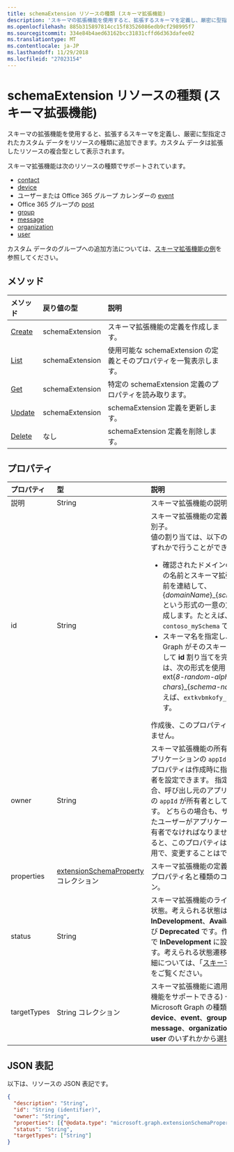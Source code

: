 ```yaml
---
title: schemaExtension リソースの種類 (スキーマ拡張機能)
description: 'スキーマの拡張機能を使用すると、拡張するスキーマを定義し、厳密に型指定されたカスタム データをリソースの種類に追加できます。カスタム データは拡張したリソースの複合型として表示されます。 '
ms.openlocfilehash: 885b315897814cc15f83526086edb9cf298995f7
ms.sourcegitcommit: 334e84b4aed63162bcc31831cffd6d363dafee02
ms.translationtype: MT
ms.contentlocale: ja-JP
ms.lasthandoff: 11/29/2018
ms.locfileid: "27023154"
---
```

# <a name="schemaextension-resource-type-schema-extensions"></a>schemaExtension リソースの種類 (スキーマ拡張機能)

スキーマの拡張機能を使用すると、拡張するスキーマを定義し、厳密に型指定されたカスタム データをリソースの種類に追加できます。カスタム データは拡張したリソースの複合型として表示されます。 

スキーマ拡張機能は次のリソースの種類でサポートされています。

 - [contact](contact.md)
 - [device](device.md)
 - ユーザーまたは Office 365 グループ カレンダーの [event](event.md)
 - Office 365 グループの [post](post.md)
 - [group](group.md)
 - [message](message.md) 
 - [organization](organization.md)
 - [user](user.md)

カスタム データのグループへの追加方法については、[スキーマ拡張機能の例](/graph/extensibility-schema-groups)を参照してください。

## <a name="methods"></a>メソッド

| メソッド           | 戻り値の型    |説明|
|:---------------|:--------|:----------|
|[Create](../api/schemaextension-post-schemaextensions.md) | schemaExtension |スキーマ拡張機能の定義を作成します。|
|[List](../api/schemaextension-list.md) | schemaExtension |使用可能な schemaExtension の定義とそのプロパティを一覧表示します。|
|[Get](../api/schemaextension-get.md) | schemaExtension |特定の schemaExtension 定義のプロパティを読み取ります。|
|[Update](../api/schemaextension-update.md) | schemaExtension   |schemaExtension 定義を更新します。 |
|[Delete](../api/schemaextension-delete.md) | なし |schemaExtension 定義を削除します。 |

## <a name="properties"></a>プロパティ
| プロパティ     | 型   |説明|
|:---------------|:--------|:----------|
|説明|String|スキーマ拡張機能の説明。|
|id|String|スキーマ拡張機能の定義の一意の識別子。 <br>値の割り当ては、以下の 2 方法のいずれかで行うことができます。 <ul><li>確認されたドメインの内の 1 つの名前とスキーマ拡張機能の名前を連結して、\{_&#65279;domainName_\}\_\{_&#65279;schemaName_\} という形式の一意の文字列を形成します。たとえば、`contoso_mySchema` です。 </li><li>スキーマ名を指定し、Microsoft Graph がそのスキーマ名を使用して **id** 割り当てを完了するには、次の形式を使用します。ext\{_&#65279;8-random-alphanumeric-chars_\}\_\{_&#65279;schema-name_\}。たとえば、`extkvbmkofy_mySchema` です。</li></ul>作成後、このプロパティは変更できません。 |
|owner|String|スキーマ拡張機能の所有者であるアプリケーションの `appId` です。 このプロパティは作成時に指定して所有者を設定できます。  指定しない場合、呼び出し元のアプリケーションの `appId` が所有者として設定されます。 どちらの場合も、サインインしたユーザーがアプリケーションの所有者でなければなりません。 設定すると、このプロパティは読み取り専用で、変更することはできません。| 
|properties|[extensionSchemaProperty](extensionschemaproperty.md) コレクション|スキーマ拡張機能の定義を構成するプロパティ名と種類のコレクション。|
|status|String|スキーマ拡張機能のライフサイクル状態。考えられる状態は、**InDevelopment**、**Available**、および **Deprecated** です。作成時に自動で **InDevelopment** に設定されます。考えられる状態遷移と動作の詳細については、「[スキーマ拡張機能](/graph/extensibility-overview#schema-extensions)」をご覧ください。|
|targetTypes|String コレクション|スキーマ拡張機能に適用できる (拡張機能をサポートできる) 一連の Microsoft Graph の種類。**contact**、**device**、**event**、**group**、**message**、**organization**、**post**、**user** のいずれかから選択します。|

## <a name="json-representation"></a>JSON 表記

以下は、リソースの JSON 表記です。

<!--{
  "blockType": "resource",
  "optionalProperties": [],
  "baseType": "microsoft.graph.entity",
  "@odata.type": "microsoft.graph.schemaExtension"
}-->

```json
{
  "description": "String",
  "id": "String (identifier)",
  "owner": "String",
  "properties": [{"@odata.type": "microsoft.graph.extensionSchemaProperty"}],
  "status": "String",
  "targetTypes": ["String"]
}

```

<!-- uuid: 8fcb5dbc-d5aa-4681-8e31-b001d5168d79
2015-10-25 14:57:30 UTC -->
<!-- {
  "type": "#page.annotation",
  "description": "schemaExtension resource",
  "keywords": "",
  "section": "documentation",
  "tocPath": ""
}-->